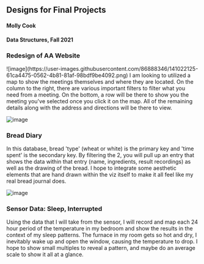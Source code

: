 <h2> Designs for Final Projects </h2>
<h4>Molly Cook</h4>
<h4>Data Structures, Fall 2021<h4>


<h3>Redesign of AA Website</h3>
![image](https://user-images.githubusercontent.com/86888346/141022125-61ca4475-0562-4b81-81af-98bdf9be4092.png)
I am looking to utilized a map to show the meetings themselves and where they are located. On the column to the right, there are various important filters to filter what you need from a meeting. On the bottom, a row will be there to show you the meeting you've selected once you click it on the map. All of the remaining details along with the address and directions will be there to view.


![image](https://user-images.githubusercontent.com/86888346/141020869-527b3d84-324e-4828-9df9-d74467df621e.png)
<h3>Bread Diary</h3> 
<p>In this database, bread 'type' (wheat or white) is the primary key and 'time spent' is the secondary key. By filtering the 2, you will pull up an entry that shows the data within that entry (name, ingredients, result recordings) as well as the drawing of the bread. I hope to integrate some aesthetic elements that are hand drawn within the viz itself to make it all feel like my real bread journal does.</p>

![image](https://user-images.githubusercontent.com/86888346/141021176-0c9f4f25-71c5-4596-bd60-7590a998b4c9.png)
<h3>Sensor Data: Sleep, Interrupted</h3>
<p>Using the data that I will take from the sensor, I will record and map each 24 hour period of the temperature in my bedroom and show the results in the context of my sleep patterns. The furnace in my room gets so hot and dry, I inevitably wake up and open the window, causing the temperature to drop. I hope to show small multiples to reveal a pattern, and maybe do an average scale to show it all at a glance. </p>

